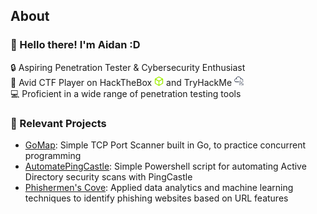 ## About

### 👋 Hello there! I'm Aidan :D
🔒 Aspiring Penetration Tester & Cybersecurity Enthusiast <br>
🚩 Avid CTF Player on HackTheBox <img src="https://raw.githubusercontent.com/aidanfora/aidanfora/main/assets/hackthebox-color.svg" width="15" alt="HackTheBox Logo"> and TryHackMe <img src="https://raw.githubusercontent.com/aidanfora/aidanfora/main/assets/tryhackme-color.svg" width="15" alt="TryHackMe Logo"> <br>
💻 Proficient in a wide range of penetration testing tools

### 🚀 Relevant Projects
- [GoMap](https://github.com/aidanfora/GoMap): Simple TCP Port Scanner built in Go, to practice concurrent programming
- [AutomatePingCastle](https://github.com/aidanfora/AutomatePingCastle): Simple Powershell script for automating Active Directory security scans with PingCastle
- [Phishermen's Cove](https://github.com/aidanfora/Phishermens-Cove): Applied data analytics and machine learning techniques to identify phishing websites based on URL features
<!--
**aidanfora/aidanfora** is a ✨ _special_ ✨ repository because its `README.md` (this file) appears on your GitHub profile.

Here are some ideas to get you started:

- 🔭 I’m currently working on ...
- 🌱 I’m currently learning ...
- 👯 I’m looking to collaborate on ...
- 🤔 I’m looking for help with ...
- 💬 Ask me about ...
- 📫 How to reach me: ...
- 😄 Pronouns: ...
- ⚡ Fun fact: ...
-->
